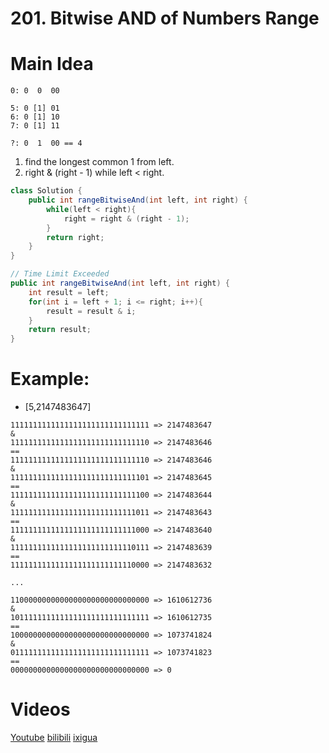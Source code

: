 # 201. Bitwise AND of Numbers Range

# Main Idea
```
0: 0  0  00

5: 0 [1] 01
6: 0 [1] 10
7: 0 [1] 11

?: 0  1  00 == 4
```

1. find the longest common 1 from left.
2. right & (right - 1) while left < right.

```java
class Solution {
    public int rangeBitwiseAnd(int left, int right) {
        while(left < right){
            right = right & (right - 1);
        }
        return right;
    }
}

// Time Limit Exceeded
public int rangeBitwiseAnd(int left, int right) {
    int result = left;
    for(int i = left + 1; i <= right; i++){
        result = result & i;
    }
    return result;
}
```

# Example:
- [5,2147483647]

```
1111111111111111111111111111111 => 2147483647
&
1111111111111111111111111111110 => 2147483646
==
1111111111111111111111111111110 => 2147483646
&
1111111111111111111111111111101 => 2147483645
==
1111111111111111111111111111100 => 2147483644
&
1111111111111111111111111111011 => 2147483643
==
1111111111111111111111111111000 => 2147483640
&
1111111111111111111111111110111 => 2147483639
==
1111111111111111111111111110000 => 2147483632

...

1100000000000000000000000000000 => 1610612736
&
1011111111111111111111111111111 => 1610612735
== 
1000000000000000000000000000000 => 1073741824
& 
0111111111111111111111111111111 => 1073741823
==
0000000000000000000000000000000 => 0
```

# Videos
[Youtube](https://www.youtube.com/watch?v=123ilm5XoAk)
[bilibili](https://www.bilibili.com/video/BV1C3411C7b4/)
[ixigua](https://www.ixigua.com/i7017477454700741133/)